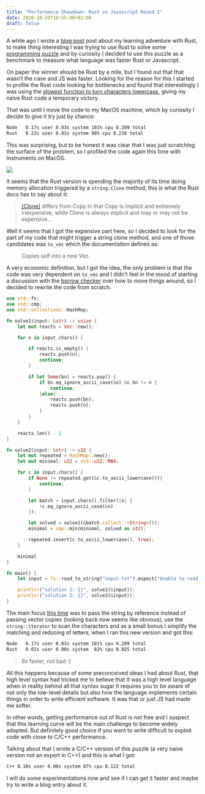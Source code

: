 ```yaml
---
title: "Performance Showdown: Rust vs Javascript Round 2"
date: 2020-10-20T10:55:00+02:00
draft: false
---
```


A while ago I wrote a [blog post](https://cesarvr.io/post/rust-performance/) post about my learning adventure with Rust, to make thing interesting I was trying to use Rust to solve some [programming puzzle](https://adventofcode.com/2018/day/5) and by curiosity I decided to use this puzzle as a benchmark to measure what language was faster Rust or Javascript.

On paper the winner should be Rust by a mile, but I found out that that wasn’t the case and JS was faster. Looking for the reason for this I started to profile the Rust code looking for bottlenecks and found that interestingly I was using the [slowest function to turn characters lowercase](https://cesarvr.io/post/rust-performance/), giving my naive Rust code a temporary victory.

That was until I move the code to my MacOS machine, which by curiosity I decide to give it try just by chance:


```sh
Node   0.17s user 0.03s system 101% cpu 0.209 total
Rust   0.23s user 0.01s system 98% cpu 0.238 total
```

This was surprising, but to be honest it was clear that I was just scratching the surface of the problem, so I profiled the code again this time with Instruments on MacOS.  

![](https://github.com/cesarvr/hugo-blog/blob/master/static/rust/malloc-xcode-2.png?raw=true)

It seems that the Rust version is spending the majority of its time doing memory allocation triggered by a ``string:Clone`` method, this is what the Rust docs has to say about it:

> [[Clone]](https://doc.rust-lang.org/std/clone/trait.Clone.html) differs from Copy in that Copy is implicit and extremely inexpensive, while Clone is always explicit and may or may not be expensive...

Well it seems that I got the expensive part here, so I decided to look for the part of my code that might trigger a string clone method, and one of those candidates was ``to_vec`` which the documentation defines as:

> Copies self into a new Vec.

A very economic definition, but I got the idea,  the only problem is that the code was very dependent on ``to_vec`` and I didn’t feel in the mood of starting a discussion with the [borrow checker](https://doc.rust-lang.org/1.8.0/book/references-and-borrowing.html) over how to move things around, so I decided to rewrite the code from scratch.  


```rust
use std::fs;
use std::cmp;
use std::collections::HashMap;

fn solve1(input: &str) -> usize {
    let mut reacts = Vec::new();

    for n in input.chars() {

        if reacts.is_empty() {
            reacts.push(n);
            continue;
        }

        if let Some(bn) = reacts.pop() {
            if bn.eq_ignore_ascii_case(&n) && bn != n {
                continue;
            }else{
                reacts.push(bn);
                reacts.push(n);
            }
        }
    }

    reacts.len() - 1
}

fn solve2(input: &str) -> u32 {
    let mut repeated = HashMap::new();
    let mut minimal: u32 = std::u32::MAX;

    for c in input.chars() {
        if None != repeated.get(&c.to_ascii_lowercase()){
            continue;
        }

        let batch = input.chars().filter(|n| {
            !c.eq_ignore_ascii_case(&n)
        });

        let solved = solve1(&batch.collect::<String>());
        minimal = cmp::min(minimal, solved as u32);

        repeated.insert(c.to_ascii_lowercase(), true);
    }

    minimal
}

fn main() {
    let input = fs::read_to_string("input.txt").expect("Unable to read file");

    println!("solution 1: {}", solve1(&input));
    println!("solution 2: {}", solve2(&input));
}
```

The main focus [this time](https://github.com/cesarvr/AOCRust/blob/master/day-5/rewrite/src/main.rs) was to pass the string by reference instead of passing vector copies (looking back now seems like obvious), use the ``string::iterator`` to scan the characters and as a small bonus I simplify the matching and reducing of letters, when I ran this new version and got this:


```sh
Node   0.17s user 0.03s system 101% cpu 0.209 total
Rust   0.02s user 0.00s system  82% cpu 0.025 total
```
> 8x faster, not bad :)

All this happens because of some preconceived ideas I had about Rust, that high level syntax had tricked me to believe that it was a high level language when in reality behind all that syntax sugar it requires you to be aware of not only the low-level details but also how the language implements certain things in order to write efficient software. It was that or just JS had made me softer.

In other words, getting performance out of Rust is not free and I suspect that this learning curve will be the main challenge to become widely adopted. But definitely good choice if you want to write difficult to exploit code with close to C/C++ performance.

Talking about that I wrote a C/C++ version of this puzzle (a very naive version not an expert in C++) and this is what I got:

```sh
C++ 0.10s user 0.00s system 87% cpu 0.122 total
```

I will do some experimentations now and see if I can get it faster and maybe try to write a blog entry about it.
